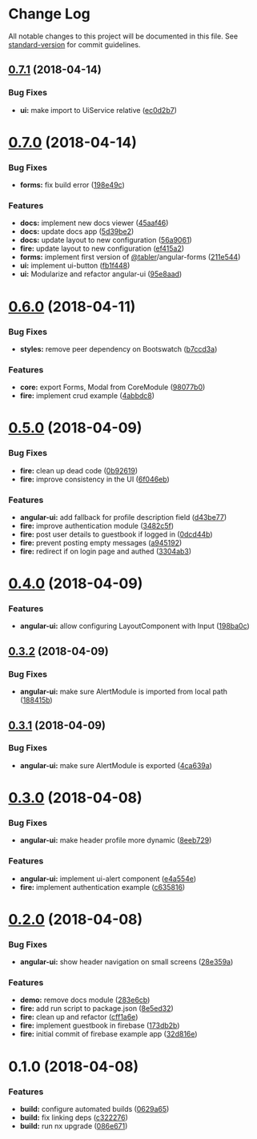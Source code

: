 # Change Log

All notable changes to this project will be documented in this file. See [standard-version](https://github.com/conventional-changelog/standard-version) for commit guidelines.

<a name="0.7.1"></a>
## [0.7.1](https://github.com/tabler/tabler-angular/compare/v0.7.0...v0.7.1) (2018-04-14)


### Bug Fixes

* **ui:** make import to UiService relative ([ec0d2b7](https://github.com/tabler/tabler-angular/commit/ec0d2b7))



<a name="0.7.0"></a>
# [0.7.0](https://github.com/tabler/tabler-angular/compare/v0.6.0...v0.7.0) (2018-04-14)


### Bug Fixes

* **forms:** fix build error ([198e49c](https://github.com/tabler/tabler-angular/commit/198e49c))


### Features

* **docs:** implement new docs viewer ([45aaf46](https://github.com/tabler/tabler-angular/commit/45aaf46))
* **docs:** update docs app ([5d39be2](https://github.com/tabler/tabler-angular/commit/5d39be2))
* **docs:** update layout to new configuration ([56a9061](https://github.com/tabler/tabler-angular/commit/56a9061))
* **fire:** update layout to new configuration ([ef415a2](https://github.com/tabler/tabler-angular/commit/ef415a2))
* **forms:** implement first version of [@tabler](https://github.com/tabler)/angular-forms ([211e544](https://github.com/tabler/tabler-angular/commit/211e544))
* **ui:** implement ui-button ([fb1f448](https://github.com/tabler/tabler-angular/commit/fb1f448))
* **ui:** Modularize and refactor angular-ui ([95e8aad](https://github.com/tabler/tabler-angular/commit/95e8aad))



<a name="0.6.0"></a>
# [0.6.0](https://github.com/tabler/tabler-angular/compare/v0.5.0...v0.6.0) (2018-04-11)


### Bug Fixes

* **styles:** remove peer dependency on Bootswatch ([b7ccd3a](https://github.com/tabler/tabler-angular/commit/b7ccd3a))


### Features

* **core:** export Forms, Modal from CoreModule ([98077b0](https://github.com/tabler/tabler-angular/commit/98077b0))
* **fire:** implement crud example ([4abbdc8](https://github.com/tabler/tabler-angular/commit/4abbdc8))



<a name="0.5.0"></a>
# [0.5.0](https://github.com/beeman/angular-tabler/compare/v0.4.0...v0.5.0) (2018-04-09)


### Bug Fixes

* **fire:** clean up dead code ([0b92619](https://github.com/beeman/angular-tabler/commit/0b92619))
* **fire:** improve consistency in the UI ([6f046eb](https://github.com/beeman/angular-tabler/commit/6f046eb))


### Features

* **angular-ui:** add fallback for profile description field ([d43be77](https://github.com/beeman/angular-tabler/commit/d43be77))
* **fire:** improve authentication module ([3482c5f](https://github.com/beeman/angular-tabler/commit/3482c5f))
* **fire:** post user details to guestbook if logged in ([0dcd44b](https://github.com/beeman/angular-tabler/commit/0dcd44b))
* **fire:** prevent posting empty messages ([a945192](https://github.com/beeman/angular-tabler/commit/a945192))
* **fire:** redirect if on login page and authed ([3304ab3](https://github.com/beeman/angular-tabler/commit/3304ab3))



<a name="0.4.0"></a>
# [0.4.0](https://github.com/beeman/angular-tabler/compare/v0.3.2...v0.4.0) (2018-04-09)


### Features

* **angular-ui:** allow configuring LayoutComponent with Input ([198ba0c](https://github.com/beeman/angular-tabler/commit/198ba0c))



<a name="0.3.2"></a>
## [0.3.2](https://github.com/beeman/angular-tabler/compare/v0.3.1...v0.3.2) (2018-04-09)


### Bug Fixes

* **angular-ui:** make sure AlertModule is imported from local path ([188415b](https://github.com/beeman/angular-tabler/commit/188415b))



<a name="0.3.1"></a>
## [0.3.1](https://github.com/beeman/angular-tabler/compare/v0.3.0...v0.3.1) (2018-04-09)


### Bug Fixes

* **angular-ui:** make sure AlertModule is exported ([4ca639a](https://github.com/beeman/angular-tabler/commit/4ca639a))



<a name="0.3.0"></a>
# [0.3.0](https://github.com/beeman/angular-tabler/compare/v0.2.0...v0.3.0) (2018-04-08)


### Bug Fixes

* **angular-ui:** make header profile more dynamic ([8eeb729](https://github.com/beeman/angular-tabler/commit/8eeb729))


### Features

* **angular-ui:** implement ui-alert component ([e4a554e](https://github.com/beeman/angular-tabler/commit/e4a554e))
* **fire:** implement authentication example ([c635816](https://github.com/beeman/angular-tabler/commit/c635816))



<a name="0.2.0"></a>
# [0.2.0](https://github.com/beeman/angular-tabler/compare/v0.1.0...v0.2.0) (2018-04-08)


### Bug Fixes

* **angular-ui:** show header navigation on small screens ([28e359a](https://github.com/beeman/angular-tabler/commit/28e359a))


### Features

* **demo:** remove docs module ([283e6cb](https://github.com/beeman/angular-tabler/commit/283e6cb))
* **fire:** add run script to package.json ([8e5ed32](https://github.com/beeman/angular-tabler/commit/8e5ed32))
* **fire:** clean up and refactor ([cff1a6e](https://github.com/beeman/angular-tabler/commit/cff1a6e))
* **fire:** implement guestbook in firebase ([173db2b](https://github.com/beeman/angular-tabler/commit/173db2b))
* **fire:** initial commit of firebase example app ([32d816e](https://github.com/beeman/angular-tabler/commit/32d816e))



<a name="0.1.0"></a>
# 0.1.0 (2018-04-08)


### Features

* **build:** configure automated builds ([0629a65](https://github.com/beeman/angular-tabler/commit/0629a65))
* **build:** fix linking deps ([c322276](https://github.com/beeman/angular-tabler/commit/c322276))
* **build:** run nx upgrade ([086e671](https://github.com/beeman/angular-tabler/commit/086e671))
